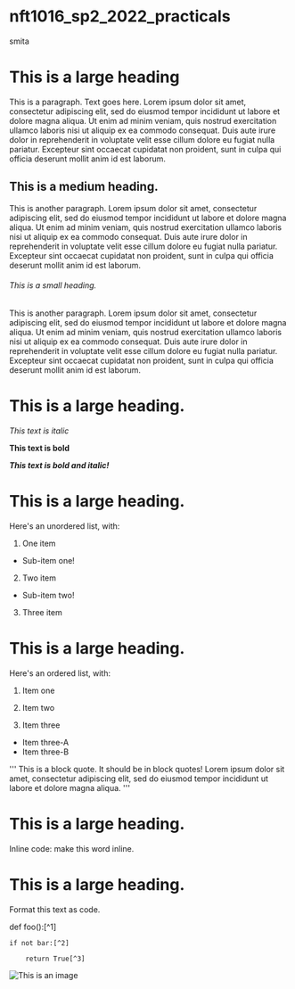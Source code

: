 # nft1016_sp2_2022_practicals

smita

# This is a large heading

This is a paragraph. Text goes here. Lorem ipsum dolor sit amet, consectetur adipiscing elit, sed do eiusmod tempor incididunt ut labore et dolore magna aliqua. Ut enim ad minim veniam, quis nostrud exercitation ullamco laboris nisi ut aliquip ex ea commodo consequat. Duis aute irure dolor in reprehenderit in voluptate velit esse cillum dolore eu fugiat nulla pariatur. Excepteur sint occaecat cupidatat non proident, sunt in culpa qui officia deserunt mollit anim id est laborum.

## This is a medium heading. 


This is another paragraph. Lorem ipsum dolor sit amet, consectetur adipiscing elit, sed do eiusmod tempor incididunt ut labore et dolore magna aliqua. Ut enim ad minim veniam, quis nostrud exercitation ullamco laboris nisi ut aliquip ex ea commodo consequat. Duis aute irure dolor in reprehenderit in voluptate velit esse cillum dolore eu fugiat nulla pariatur. Excepteur sint occaecat cupidatat non proident, sunt in culpa qui officia deserunt mollit anim id est laborum.

###### This is a small heading. 


This is another paragraph. Lorem ipsum dolor sit amet, consectetur adipiscing elit, sed do eiusmod tempor incididunt ut labore et dolore magna aliqua. Ut enim ad minim veniam, quis nostrud exercitation ullamco laboris nisi ut aliquip ex ea commodo consequat. Duis aute irure dolor in reprehenderit in voluptate velit esse cillum dolore eu fugiat nulla pariatur. Excepteur sint occaecat cupidatat non proident, sunt in culpa qui officia deserunt mollit anim id est laborum.

# This is a large heading. 


*This text is italic*


**This text is bold**


***This text is bold and italic!***


# This is a large heading. 

Here's an unordered list, with:


1. One item
 - Sub-item one!

2. Two item
 - Sub-item two!

3. Three item

# This is a large heading. 


Here's an ordered list, with:


1. Item one

2. Item two

3. Item three
 - Item three-A
  - Item three-B


'''
This is a block quote. It should be in block quotes! Lorem ipsum dolor sit amet, consectetur adipiscing elit, sed do eiusmod tempor incididunt ut labore et dolore magna aliqua.
'''

# This is a large heading. 


Inline code: make this word inline. 


# This is a large heading. 


Format this text as code. 


def foo():[^1]

    if not bar:[^2]

        return True[^3]


![This is an image](https://commons.wikimedia.org/wiki/File:Kismet-IMG_6007-black.jpg)
